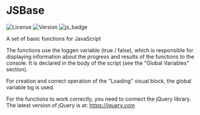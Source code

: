 # JSBase
![License](https://img.shields.io/badge/license-MIT-brightgreen.svg)
![Version](https://img.shields.io/badge/version-v3.1.0-blue.svg)
![js_badge](https://img.shields.io/badge/Functions-JavaScript-yellow)

A set of basic functions for JavaScript

The functions use the loggen variable (true / false), which is responsible for displaying information about the progress and results of the functions to the console. It is declared in the body of the script (see the "Global Variables" section).

For creation and correct operation of the "Loading" visual block, the global variable bg is used.

For the functions to work correctly, you need to connect the jQuery library. The latest version of jQuery is at: https://jquery.com 
